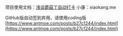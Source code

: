 项目使用文档：[浅谈蘑菇丁自动打卡](https://www.antmoe.com/posts/b27c1244/index.html)
小康：xiaokang.me

GitHub版自动签到弃用，请使用coding版[https://www.antmoe.com/posts/b27c1244/index.html](https://www.antmoe.com/posts/b27c1244/index.html)
